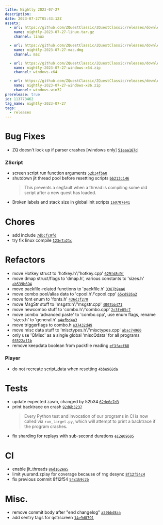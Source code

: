 ```yaml
---
title: Nightly 2023-07-27
description: 
date: 2023-07-27T05:43:12Z
assets: 
  - url: https://github.com/ZQuestClassic/ZQuestClassic/releases/download/nightly-2023-07-27/nightly-2023-07-27-linux.tar.gz
    name: nightly-2023-07-27-linux.tar.gz
    channel: linux

  - url: https://github.com/ZQuestClassic/ZQuestClassic/releases/download/nightly-2023-07-27/nightly-2023-07-27-mac.dmg
    name: nightly-2023-07-27-mac.dmg
    channel: mac

  - url: https://github.com/ZQuestClassic/ZQuestClassic/releases/download/nightly-2023-07-27/nightly-2023-07-27-windows-x64.zip
    name: nightly-2023-07-27-windows-x64.zip
    channel: windows-x64

  - url: https://github.com/ZQuestClassic/ZQuestClassic/releases/download/nightly-2023-07-27/nightly-2023-07-27-windows-x86.zip
    name: nightly-2023-07-27-windows-x86.zip
    channel: windows-win32
prerelease: true
id: 113773462
tag_name: nightly-2023-07-27
tags:
  - releases
---
```


# Bug Fixes

- ZQ doesn't lock up if parser crashes [windows only] [`51eaa167d`](https://github.com/ArmageddonGames/ZQuestClassic/commit/51eaa167d8d517b7d9cc6f4c32c9ee101c529b42)

### ZScript

- screen script run function arguments [`52b34fb60`](https://github.com/ArmageddonGames/ZQuestClassic/commit/52b34fb608d2e40646fbc64bf6629a2bf340aa2d)
- shutdown jit thread pool before resetting scripts [`bb213c146`](https://github.com/ArmageddonGames/ZQuestClassic/commit/bb213c146a4040ee227358e0867060ee2f0ebd3f)
   &nbsp;
   >This prevents a segfault when a thread is compiling some old script
   >after a new quest has loaded.
- Broken labels and stack size in global init scripts [`1a0707e41`](https://github.com/ArmageddonGames/ZQuestClassic/commit/1a0707e415a4e37e682bc8e24f2caf8260b4a96d)

# Chores

- add include [`7dbcfc0fd`](https://github.com/ArmageddonGames/ZQuestClassic/commit/7dbcfc0fd647ab798fc4f4906db5bdb75b441217)
- try fix linux compile [`123e7a21c`](https://github.com/ArmageddonGames/ZQuestClassic/commit/123e7a21cd4754a38aab83a0bc47c50a8d4af0ae)

# Refactors

- move Hotkey struct to 'hotkey.h'/'hotkey.cpp' [`629fd8d9f`](https://github.com/ArmageddonGames/ZQuestClassic/commit/629fd8d9fa7ccd1c6d16c56f7f234ce974e948bd)
- move dmap struct/flags to 'dmap.h', various constants to 'sizes.h' [`ab539b694`](https://github.com/ArmageddonGames/ZQuestClassic/commit/ab539b69492a889cc4af02b71473e86a7bca07ad)
- move packfile-related functions to 'packfile.h' [`3387b9ea8`](https://github.com/ArmageddonGames/ZQuestClassic/commit/3387b9ea8daf5865d378a06b8c63889500d47d2f)
- move combo pool/alias data to 'cpool.h'/'cpool.cpp' [`65cd926a2`](https://github.com/ArmageddonGames/ZQuestClassic/commit/65cd926a2db9441a40bcfcbd3e1204246788024e)
- move font enum to 'fonts.h' [`436d3f270`](https://github.com/ArmageddonGames/ZQuestClassic/commit/436d3f270f076cce443b9e995dcb3c9a66f8e2b9)
- move MsgStr stuff to 'msgstr.h'/'msgstr.cpp' [`4007bb471`](https://github.com/ArmageddonGames/ZQuestClassic/commit/4007bb4714624d4a41706ed59dff5aadf0603658)
- move newcombo stuff to 'combo.h'/'combo.cpp' [`2c3fe05c7`](https://github.com/ArmageddonGames/ZQuestClassic/commit/2c3fe05c762983aa28f59406a4cdc1fa79d3be40)
- move combo 'advanced paste' to 'combo.cpp', use enum flags, rename 'sizes.h' to 'general.h' [`a4afbd4a3`](https://github.com/ArmageddonGames/ZQuestClassic/commit/a4afbd4a38de2b8cedf5e4603972a5846bf55cb1)
- move triggerflags to combo.h [`e37432d49`](https://github.com/ArmageddonGames/ZQuestClassic/commit/e37432d498ced99747897a0ddb5a09ff64d299ce)
- move misc data stuff to 'misctypes.h'/'misctypes.cpp' [`abac74960`](https://github.com/ArmageddonGames/ZQuestClassic/commit/abac749605e7f9594106a4ba54841f78040fadc4)
- only use 'QMisc' as a single global 'miscQdata' for all programs [`03522af1b`](https://github.com/ArmageddonGames/ZQuestClassic/commit/03522af1b076627126db92beb1ec418faeb9af3a)
- remove keepdata boolean from packfile reading [`ef3faef68`](https://github.com/ArmageddonGames/ZQuestClassic/commit/ef3faef68624584eab39574021b97ec16a925653)

### Player

- do not recreate script_data when resetting [`4bbe968da`](https://github.com/ArmageddonGames/ZQuestClassic/commit/4bbe968daa285d0693b2501a15f62de3f1b307ec)

# Tests

- update expected zasm, changed by 52b34 [`62de6e7d3`](https://github.com/ArmageddonGames/ZQuestClassic/commit/62de6e7d32a40125f7023c0b72ef6db50fa13a43)
- print backtrace on crash [`92d6b3237`](https://github.com/ArmageddonGames/ZQuestClassic/commit/92d6b3237c6f628e0d04cab3a13efb6465f67cda)
   &nbsp;
   >Every Python test and invocation of our programs in CI is now called
   >via `run_target.py`, which will attempt to print a backtrace if the
   >program crashes.
- fix sharding for replays with sub-second durations [`e12e09605`](https://github.com/ArmageddonGames/ZQuestClassic/commit/e12e0960529c8d77599c907b7437431177477766)

# CI

- enable jit_threads [`86d162ea5`](https://github.com/ArmageddonGames/ZQuestClassic/commit/86d162ea5188886094afedd97090fddb3a02158e)
- limit yuurand.zplay for coverage because of rng desync [`8f12f54c4`](https://github.com/ArmageddonGames/ZQuestClassic/commit/8f12f54c4ce30c9c826f8da1e39e1043bc60459f)
- fix previous commit 8f12f54 [`54c1b9c2b`](https://github.com/ArmageddonGames/ZQuestClassic/commit/54c1b9c2b73155823190d1385c102162ec558b45)

# Misc.

- remove commit body after "end changelog" [`a30bbd8aa`](https://github.com/ArmageddonGames/ZQuestClassic/commit/a30bbd8aa6f5535d488aca5b9461956022cd7dad)
- add sentry tags for qst/screen [`14e9d8791`](https://github.com/ArmageddonGames/ZQuestClassic/commit/14e9d8791b1e4400f349aaa0d9c06add6b2c4a9b)
